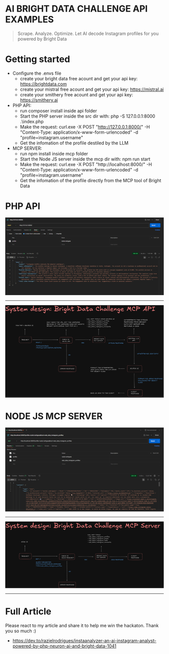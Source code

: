# AI BRIGHT DATA CHALLENGE API EXAMPLES

> Scrape. Analyze. Optimize. Let AI decode Instagram profiles for you powered by Bright Data

# Getting started
- Configure the .envs file
    - create your bright data free acount and get your api key: https://brightdata.com
    - create your mistral free acount and get your api key: https://mistral.ai
    - create your smithery free acount and get your api key: https://smithery.ai
- PHP API:
    - run composer install inside api folder
    - Start the PHP server inside the src dir with: php -S 127.0.0.1:8000 .\index.php
    - Make the request: curl.exe -X POST "http://127.0.0.1:8000/" -H "Content-Type: application/x-www-form-urlencoded" -d "profile=instagram.username"
    - Get the infomation of the profile destiled by the LLM
- MCP SERVER:
    - run npm install inside mcp folder
    - Start the Node JS server inside the mcp dir with: npm run start
    - Make the request: curl.exe -X POST "http://localhost:8000/" -H "Content-Type: application/x-www-form-urlencoded" -d "profile=instagram.username"
    - Get the infomation of the profile directly from the MCP tool of Bright Data

# PHP API

<img src="api/example.png">

---

<img src="api/system.png">

# NODE JS MCP SERVER

<img src="mcp/example.png">

---

<img src="mcp/system.png">

---

# Full Article

Please react to my article and share it to help me win the hackaton. Thank you so much :)

- https://dev.to/razielrodrigues/instaanalyzer-an-ai-instagram-analyst-powered-by-php-neuron-ai-and-bright-data-1041
